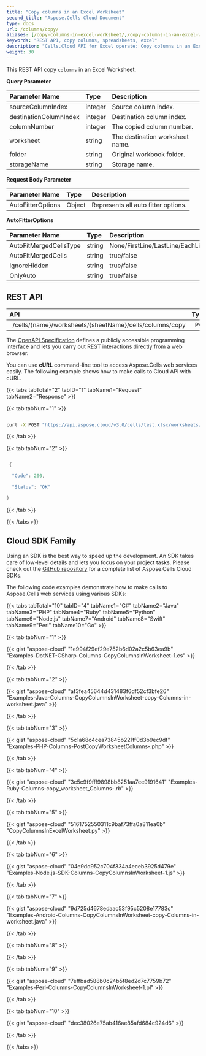 ```yaml
---
title: "Copy columns in an Excel Worksheet"
second_title: "Aspose.Cells Cloud Document"
type: docs
url: /columns/copy/
aliases: [/copy-columns-in-excel-worksheet/,/copy-columns-in-an-excel-worksheet/]
keywords: "REST API, copy columns, spreadsheets, excel"
description: "Cells.Cloud API for Excel operate: Copy columns in an Excel Workbooks."
weight: 30
---
```


This REST API copy `columns`  in an Excel Worksheet.

**Query Parameter**

|Parameter Name|Type|Description|
| :- | :- | :- |
|sourceColumnIndex|integer| Source column index.|
|destinationColumnIndex|integer|Destination column index. |
|columnNumber|integer|The copied column number. |
|worksheet|string|The destination worksheet name. |
|folder|string|Original workbook folder.|
|storageName|string|Storage name.|


**Request Body Parameter**

|Parameter Name|Type|Description|
| :- | :- | :- |
|AutoFitterOptions|Object |  Represents all auto fitter options.|


**AutoFitterOptions**

|Parameter Name|Type|Description|
| :- | :- | :- |
|AutoFitMergedCellsType| string |  None/FirstLine/LastLine/EachLine |
|AutoFitMergedCells| string |  true/false |
|IgnoreHidden| string | true/false |
|OnlyAuto| string |  true/false |


## REST API 


|**API**|**Type**|**Description**|**Resource Link**|
| :- | :- | :- | :- |
|` `/cells/{name}/worksheets/{sheetName}/cells/columns/copy|` `POST|` `Copy|` `[PostCopyWorksheetColumns](https://apireference.aspose.cloud/cells/#/Cells/PostCopyWorksheetColumns)|

The [OpenAPI Specification](https://apireference.aspose.cloud/cells/#/Cells/PostCopyWorksheetColumns) defines a publicly accessible programming interface and lets you carry out REST interactions directly from a web browser.

You can use **cURL** command-line tool to access Aspose.Cells web services easily. The following example shows how to make calls to Cloud API with cURL.

{{< tabs tabTotal="2" tabID="1" tabName1="Request" tabName2="Response" >}}

{{< tab tabNum="1" >}}

```bash

curl -X POST "https://api.aspose.cloud/v3.0/cells/test.xlsx/worksheets/Sheet1/cells/columns/copy?sourceColumnIndex=1&destinationColumnIndex=12&ColumnNumber=10" -H "accept: application/json" 

```

{{< /tab >}}

{{< tab tabNum="2" >}}

```java

 {

  "Code": 200,

  "Status": "OK"

}

```

{{< /tab >}}

{{< /tabs >}}

## Cloud SDK Family

Using an SDK is the best way to speed up the development. An SDK takes care of low-level details and lets you focus on your project tasks. Please check out the [GitHub repository](https://github.com/aspose-cells-cloud) for a complete list of Aspose.Cells Cloud SDKs.

The following code examples demonstrate how to make calls to Aspose.Cells web services using various SDKs:



{{< tabs tabTotal="10" tabID="4" tabName1="C#" tabName2="Java" tabName3="PHP" tabName4="Ruby" tabName5="Python" tabName6="Node.js" tabName7="Android" tabName8="Swift" tabName9="Perl" tabName10="Go" >}}

{{< tab tabNum="1" >}}

{{< gist "aspose-cloud" "1e994f29ef29e752b6d02a2c5b63ea9b" "Examples-DotNET-CSharp-Columns-CopyColumnsInWorksheet-1.cs" >}}

{{< /tab >}}

{{< tab tabNum="2" >}}

{{< gist "aspose-cloud" "af3fea45644d431483f6df52cf3bfe26" "Examples-Java-Columns-CopyColumnsInWorksheet-copy-Columns-in-worksheet.java" >}}

{{< /tab >}}

{{< tab tabNum="3" >}}

{{< gist "aspose-cloud" "5c1a68c4cea73845b221ff0d3b9ec9df" "Examples-PHP-Columns-PostCopyWorksheetColumns-.php" >}}

{{< /tab >}}

{{< tab tabNum="4" >}}

{{< gist "aspose-cloud" "3c5c9f9fff9898bb8251aa7ee9191641" "Examples-Ruby-Columns-copy_worksheet_Columns-.rb" >}}

{{< /tab >}}

{{< tab tabNum="5" >}}

{{< gist "aspose-cloud" "5161752550311c9baf73ffa0a811ea0b" "CopyColumnsInExcelWorksheet.py" >}}

{{< /tab >}}

{{< tab tabNum="6" >}}

{{< gist "aspose-cloud" "04e9dd952c704f334a4eceb3925d479e" "Examples-Node.js-SDK-Columns-CopyColumnsInWorksheet-1.js" >}}

{{< /tab >}}

{{< tab tabNum="7" >}}

{{< gist "aspose-cloud" "9d725d4678edaac53f95c5208e17783c" "Examples-Android-Columns-CopyColumnsInWorksheet-copy-Columns-in-worksheet.java" >}}

{{< /tab >}}

{{< tab tabNum="8" >}}

{{< /tab >}}

{{< tab tabNum="9" >}}

{{< gist "aspose-cloud" "7effbad588b0c24b5f8ed2d7c7759b72" "Examples-Perl-Columns-CopyColumnsInWorksheet-1.pl" >}}

{{< /tab >}}

{{< tab tabNum="10" >}}

{{< gist "aspose-cloud" "dec38026e75ab416ae85afd684c924d6" >}}

{{< /tab >}}

{{< /tabs >}}
